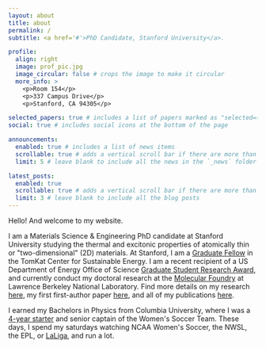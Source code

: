 ```yaml
---
layout: about
title: about
permalink: /
subtitle: <a href='#'>PhD Candidate, Stanford University</a>. 

profile:
  align: right
  image: prof_pic.jpg
  image_circular: false # crops the image to make it circular
  more_info: >
    <p>Room 154</p>
    <p>337 Campus Drive</p>
    <p>Stanford, CA 94305</p>

selected_papers: true # includes a list of papers marked as "selected={true}"
social: true # includes social icons at the bottom of the page

announcements:
  enabled: true # includes a list of news items
  scrollable: true # adds a vertical scroll bar if there are more than 3 news items
  limit: 5 # leave blank to include all the news in the `_news` folder

latest_posts:
  enabled: true
  scrollable: true # adds a vertical scroll bar if there are more than 3 new posts items
  limit: 3 # leave blank to include all the blog posts
---
```


Hello! And welcome to my website. 

I am a Materials Science & Engineering PhD candidate at Stanford University studying the thermal and excitonic properties of atomically thin or "two-dimensional" (2D) materials. At Stanford, I am a [Graduate Fellow](https://tomkat.stanford.edu/people/amalya-johnson) in the TomKat Center for Sustainable Energy. I am a recent recipient of a US Department of Energy Office of Science [Graduate Student Research Award](https://science.osti.gov/wdts/scgsr), and currently conduct my doctoral research at the [Molecular Foundry](https://foundry.lbl.gov/) at Lawrence Berkeley National Laboratory. Find more details on my research [here](https://amalyacox.github.io/research/), my first first-author paper [here](https://www.science.org/doi/10.1126/sciadv.adj8819), and all of my publications [here](https://amalyacox.github.io/publications/).  

I earned my Bachelors in Physics from Columbia University, where I was a [4-year starter](https://www.columbiaspectator.com/sports/2019/11/12/one-of-the-best-players-in-the-history-of-this-program-amalya-johnson-ends-a-career-filled-with-many-accolades-and-even-more-memories/) and senior captain of the Women's Soccer Team. These days, I spend my saturdays watching NCAA Women's Soccer, the NWSL, the EPL, or [LaLiga](https://upload.wikimedia.org/wikipedia/commons/f/f3/Mes_que_un_club-FC_Barcelona.JPG), and run a lot. 

